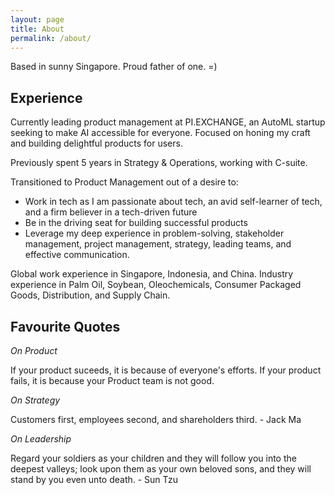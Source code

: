 ```yaml
---
layout: page
title: About
permalink: /about/
---
```


Based in sunny Singapore. Proud father of one. =)

## Experience

Currently leading product management at PI.EXCHANGE, an AutoML startup seeking to make AI accessible for everyone. Focused on honing my craft and building delightful products for users.  

Previously spent 5 years in Strategy & Operations, working with C-suite.

Transitioned to Product Management out of a desire to:
- Work in tech as I am passionate about tech, an avid self-learner of tech, and a firm believer in a tech-driven future
- Be in the driving seat for building successful products
- Leverage my deep experience in problem-solving, stakeholder management, project management, strategy, leading teams, and effective communication.

Global work experience in Singapore, Indonesia, and China. 
Industry experience in Palm Oil, Soybean, Oleochemicals, Consumer Packaged Goods, Distribution, and Supply Chain.

## Favourite Quotes

*On Product*

If your product suceeds, it is because of everyone's efforts. If your product fails, it is because your Product team is not good.

*On Strategy*

Customers first, employees second, and shareholders third. - Jack Ma

*On Leadership*

Regard your soldiers as your children and they will follow you into the deepest valleys; look upon them as your own beloved sons, and they will stand by you even unto death. - Sun Tzu